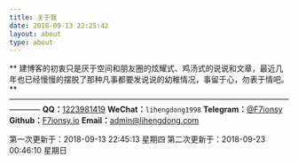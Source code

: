 ```yaml
---
title: 关于我
date: 2018-09-13 22:25:42
layout: about
type: about
---
```

   **  建博客的初衷只是厌于空间和朋友圈的炫耀式、鸡汤式的说说和文章，最近几年也已经慢慢的摆脱了那种凡事都要发说说的幼稚情况，事留于心，勿表于情吧。**
  ————————————————————————————————————————
  **QQ：**[1223981419](http://wpa.qq.com/msgrd?v=3&uin=1223981419&site=qq&menu=yes "1223981419")
  **WeChat：**`lihengdong1998`
  **Telegram：**[@F7ionsy](https://t.me/F7ionsy "@F7ionsy")
  **Github：**[F7ionsy.io](https://github.com/F7ionsy "Github")
  **Email：**[admin@lihengdong.com](mailto:admin@lihengdong.com "admin@lihengdong.com")
  
  第一次更新于：2018-09-13 22:45:13 星期四
  第二次更新于：2018-09-23 00:46:10 星期日